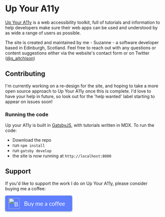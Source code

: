 

# Up Your A11y

[Up Your A11y](https://www.upyoura11y.com) is a web accessibility toolkit, full of tutorials and information to help developers make sure their web apps can be used and understood by as wide a range of users as possible.

The site is created and maintained by me - Suzanne - a software developer based in Edinburgh, Scotland. Feel free to reach out with any questions or content suggestions either via the website's contact form or on Twitter ([@s_aitchison](https://twitter.com/s_aitchison))

## Contributing

I'm currently working on a re-design for the site, and hoping to take a more open source approach to Up Your A11y once this is complete. I'd love to have your help in future, so look out for the 'help wanted' label starting to appear on issues soon!

### Running the code

Up your A11y is built in [GatsbyJS](https://www.gatsbyjs.org/), with tutorials written in MDX. To run the code:

- Download the repo
- run `npm install`
- run `gatsby develop`
- the site is now running at `http://localhost:8000`

## Support

If you'd like to support the work I do on Up Your A11y, please consider buying me a coffee:

<style>.bmc-button img{width: 35px !important;margin-bottom: 1px !important;box-shadow: none !important;border: none !important;vertical-align: middle !important;}.bmc-button{padding: 7px 10px 7px 10px !important;line-height: 35px !important;height:51px !important;min-width:217px !important;text-decoration: none !important;display:inline-flex !important;color:#ffffff !important;background-color:#5F7FFF !important;border-radius: 5px !important;border: 1px solid transparent !important;padding: 7px 10px 7px 10px !important;font-size: 20px !important;letter-spacing:-0.08px !important;box-shadow: 0px 1px 2px rgba(190, 190, 190, 0.5) !important;-webkit-box-shadow: 0px 1px 2px 2px rgba(190, 190, 190, 0.5) !important;margin: 0 auto !important;font-family:'Lato', sans-serif !important;-webkit-box-sizing: border-box !important;box-sizing: border-box !important;-o-transition: 0.3s all linear !important;-webkit-transition: 0.3s all linear !important;-moz-transition: 0.3s all linear !important;-ms-transition: 0.3s all linear !important;transition: 0.3s all linear !important;}.bmc-button:hover, .bmc-button:active, .bmc-button:focus {-webkit-box-shadow: 0px 1px 2px 2px rgba(190, 190, 190, 0.5) !important;text-decoration: none !important;box-shadow: 0px 1px 2px 2px rgba(190, 190, 190, 0.5) !important;opacity: 0.85 !important;color:#ffffff !important;}</style><link href="https://fonts.googleapis.com/css?family=Lato&subset=latin,latin-ext" rel="stylesheet"><a class="bmc-button" target="_blank" href="https://www.buymeacoffee.com/mgkZuRU"><img src="https://cdn.buymeacoffee.com/buttons/bmc-new-btn-logo.svg" alt="Buy me a coffee"><span style="margin-left:15px;font-size:19px !important;">Buy me a coffee</span></a>
